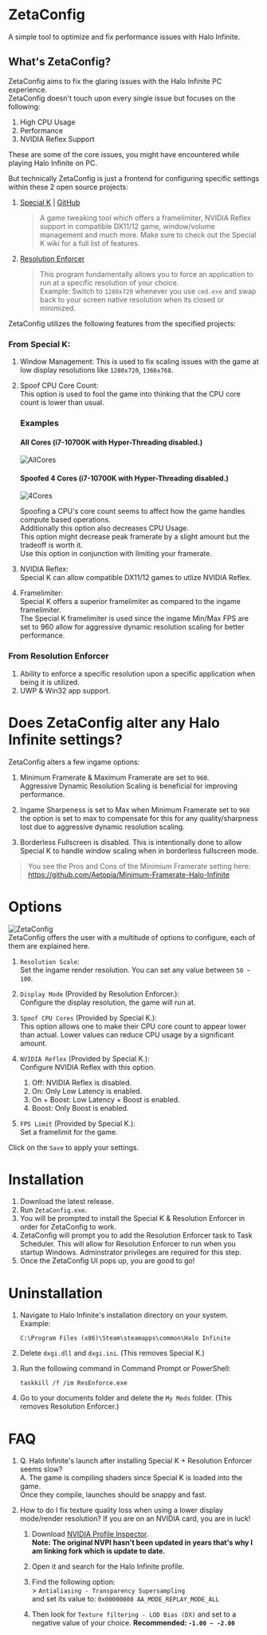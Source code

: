 # ZetaConfig 
A simple tool to optimize and fix performance issues with Halo Infinite.

## What's ZetaConfig?
ZetaConfig aims to fix the glaring issues with the Halo Infinite PC experience.               
ZetaConfig doesn't touch upon every single issue but focuses on the following:

1. High CPU Usage
2. Performance
3. NVIDIA Reflex Support

These are some of the core issues, you might have encountered while playing Halo Infinite on PC.

But technically ZetaConfig is just a frontend for configuring specific settings within these 2 open source projects:
1. [Special K](https://wiki.special-k.info) | [GitHub](https://github.com/SpecialKO/SpecialK)

   > A game tweaking tool which offers a framelimiter, NVIDIA Reflex support in compatible DX11/12 game, window/volume management and much more. Make sure to check out the Special K wiki for a full list of features. 

2. [Resolution Enforcer](https://github.com/Aetopia/ResEnforce)
    > This program fundamentally allows you to force an application to run at a specific resolution of your choice.              
    Example: Switch to `1280x720` whenever you use `cmd.exe` and swap back to your screen native resolution when its closed or minimized.

ZetaConfig utilizes the following features from the specified projects:

### From Special K:
1. Window Management: 
    This is used to fix scaling issues with the game at low display resolutions like `1280x720`, `1366x768`.

2. Spoof CPU Core Count:     
    This option is used to fool the game into thinking that the CPU core count is lower than usual.

    ### Examples

    #### All Cores (i7-10700K with Hyper-Threading disabled.)
    ![AllCores](images/AllCores.png)

    #### Spoofed 4 Cores (i7-10700K with Hyper-Threading disabled.)
    ![4Cores](images/4Cores.png)

    Spoofing a CPU's core count seems to affect how the game handles compute based operations.  
    Additionally this option also decreases CPU Usage.               
    This option might decrease peak framerate by a slight amount but the tradeoff is worth it.       
    Use this option in conjunction with limiting your framerate.  
   
3. NVIDIA Reflex:                      
    Special K can allow compatible DX11/12 games to utlize NVIDIA Reflex.

4. Framelimiter:                               
    Special K offers a superior framelimiter as compared to the ingame framelimiter.      
    The Special K framelimiter is used since the ingame Min/Max FPS are set to 960 allow for aggressive dynamic resolution scaling for better performance.

### From Resolution Enforcer
1. Ability to enforce a specific resolution upon a specific application when being it is utilized.     
2. UWP & Win32 app support.     

# Does ZetaConfig alter any Halo Infinite settings?

ZetaConfig alters a few ingame options:

1. Minimum Framerate & Maximum Framerate are set to `960`.           
    Aggressive Dynamic Resolution Scaling is beneficial for improving performance.  

2. Ingame Sharpeness is set to Max when Minimum Framerate set to `960` the option is set to max to compensate for this for any quality/sharpness lost due to aggressive dynamic resolution scaling.

3. Borderless Fullscreen is disabled. This is intentionally done to allow Special K to handle window scaling when in borderless fullscreen mode.

>You see the Pros and Cons of the Minimium Framerate setting here:     
> https://github.com/Aetopia/Minimum-Framerate-Halo-Infinite


# Options
![ZetaConfig](images/ZetaConfig.png)        
ZetaConfig offers the user with a multitude of options to configure, each of them are explained here.

1. `Resolution Scale`:       
    Set the ingame render resolution. You can set any value between `50 ~ 100`.

2. `Display Mode` (Provided by Resolution Enforcer.):        
    Configure the display resolution, the game will run at.

3. `Spoof CPU Cores` (Provided by Special K.):                  
    This option allows one to make their CPU core count to appear lower than actual.
    Lower values can reduce CPU usage by a significant amount.   

4. `NVIDIA Reflex` (Provided by Special K.):                       
    Configure NVIDIA Reflex with this option.

    1. Off: NVIDIA Reflex is disabled.
    2. On: Only Low Latency is enabled.
    3. On + Boost: Low Latency + Boost is enabled.
    4. Boost: Only Boost is enabled.

5. `FPS Limit` (Provided by Special K.):                          
    Set a framelimit for the game.

Click on the `Save` to apply your settings.

# Installation
1. Download the latest release.
2. Run `ZetaConfig.exe`.
3. You will be prompted to install the Special K & Resolution Enforcer in order for ZetaConfig to work.
4. ZetaConfig will prompt you to add the Resolution Enforcer task to Task Scheduler.
    This will allow for Resolution Enforcer to run when you startup Windows.
    Adminstrator privileges are required for this step.
5. Once the ZetaConfig UI pops up, you are good to go!

# Uninstallation
1. Navigate to Halo Infinite's installation directory on your system.      
    Example:       
    ```
    C:\Program Files (x86)\Steam\steamapps\common\Halo Infinite
    ```
2. Delete `dxgi.dll` and `dxgi.ini`. (This removes Special K.)  

3. Run the following command in Command Prompt or PowerShell:    
    ```
    taskkill /f /im ResEnforce.exe     
    ```

3. Go to your documents folder and delete the `My Mods` folder. (This removes Resolution Enforcer.)

# FAQ
1. Q. Halo Infinite's launch after installing Special K + Resolution Enforcer seems slow?      
  A. The game is compiling shaders since Special K is loaded into the game.            
     Once they compile, launches should be snappy and fast.

2. How to do I fix texture quality loss when using a lower display mode/render resolution?
    If you are on an NVIDIA card, you are in luck!
    1. Download [NVIDIA Profile Inspector](https://github.com/FoulPlay/nvidiaProfileInspector).     
        **Note: The original NVPI hasn't been updated in years that's why I am linking fork which is update to date.**
    
    2. Open it and search for the Halo Infinite profile.

    3. Find the following option:     
        \> `Antialiasing - Transparency Supersampling`         
        and set its value to: `0x00000008 AA_MODE_REPLAY_MODE_ALL`
    
    4. Then look for `Texture filtering - LOD Bias (DX)` and set to a negative value of your choice.
        **Recommended: `-1.00 ~ -2.00`**
